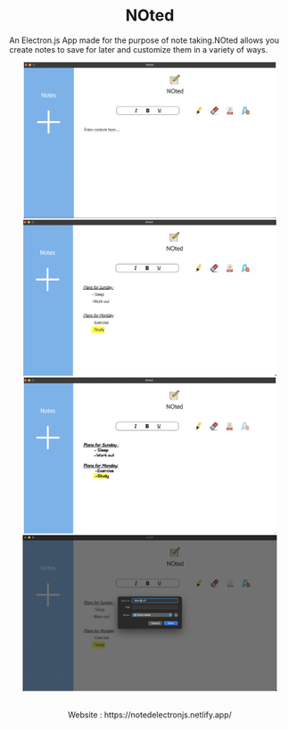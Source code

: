 <h1 align="center"> NOted</h1>

<p >An Electron.js App made for the purpose of note taking.NOted allows you create notes to save for later and customize them in a variety of ways.</p>

   <div class="examples" id="examples" display="flex"  align="center">


  <img src="images/one.png" height="280px" >
        <img src="images/two.png" height="280px" >
        
  </div>
    <div class="examples" display="flex"  align="center">
        <img src="images/three.png" height="280px" >
    <img src="images/four.png" height="280px" m>

  </div>
  <br>
  <p align="center" font-size="25px">Website : https://notedelectronjs.netlify.app/</p>
